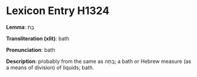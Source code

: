 # Lexicon Entry H1324

**Lemma**: בַּת

**Transliteration (xlit)**: bath

**Pronunciation**: bath

**Description**:
probably from the same as בַּתָּה; a bath or Hebrew measure (as a means of division) of liquids; bath.
